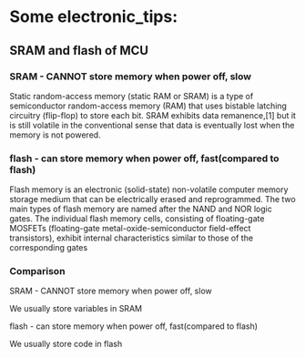 # Some electronic_tips:

## SRAM and flash of MCU

### SRAM - CANNOT store memory when power off, slow

Static random-access memory (static RAM or SRAM) is a type of semiconductor random-access memory (RAM) that uses bistable latching circuitry (flip-flop) to store each bit. SRAM exhibits data remanence,[1] 
but it is still volatile in the conventional sense that data is eventually lost when the memory is not powered.

### flash - can store memory when power off, fast(compared to flash)

Flash memory is an electronic (solid-state) non-volatile computer memory storage medium that can be electrically erased and reprogrammed. The two main types of flash memory are named after the NAND and NOR logic gates. The individual flash memory cells, consisting of floating-gate MOSFETs (floating-gate metal-oxide-semiconductor field-effect transistors), 
exhibit internal characteristics similar to those of the corresponding gates

### Comparison

SRAM - CANNOT store memory when power off, slow

We usually store variables in SRAM

flash - can store memory when power off, fast(compared to flash)

We usually store code in flash
